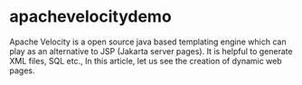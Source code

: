 # apachevelocitydemo
Apache Velocity is a open source java based templating engine which can play as an alternative to JSP (Jakarta server pages). 
It is helpful to generate XML files, SQL etc., 
In this article, let us see the creation of dynamic web pages.
